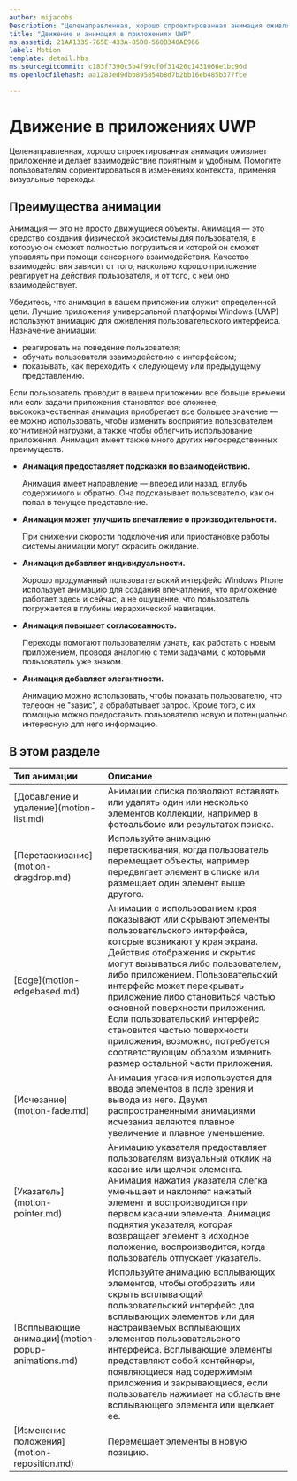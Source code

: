 ```yaml
---
author: mijacobs
Description: "Целенаправленная, хорошо спроектированная анимация оживляет приложение и делает взаимодействие приятным и удобным. Помогите пользователям сориентироваться в изменениях контекста, применяя визуальные переходы."
title: "Движение и анимация в приложениях UWP"
ms.assetid: 21AA1335-765E-433A-85D8-560B340AE966
label: Motion
template: detail.hbs
ms.sourcegitcommit: c183f7390c5b4f99cf0f31426c1431066e1bc96d
ms.openlocfilehash: aa1283ed9dbb895854b8d7b2bb16eb485b377fce

---
```


# Движение в приложениях UWP

Целенаправленная, хорошо спроектированная анимация оживляет приложение и делает взаимодействие приятным и удобным. Помогите пользователям сориентироваться в изменениях контекста, применяя визуальные переходы.

## <span id="Benefits_of_animation"></span><span id="benefits_of_animation"></span><span id="BENEFITS_OF_ANIMATION"></span>Преимущества анимации


Анимация — это не просто движущиеся объекты. Анимация — это средство создания физической экосистемы для пользователя, в которую он сможет полностью погрузиться и которой он сможет управлять при помощи сенсорного взаимодействия. Качество взаимодействия зависит от того, насколько хорошо приложение реагирует на действия пользователя, и от того, с кем оно взаимодействует.

Убедитесь, что анимация в вашем приложении служит определенной цели. Лучшие приложения универсальной платформы Windows (UWP) используют анимацию для оживления пользовательского интерфейса. Назначение анимации:

-   реагировать на поведение пользователя;
-   обучать пользователя взаимодействию с интерфейсом;
-   показывать, как переходить к следующему или предыдущему представлению.

Если пользователь проводит в вашем приложении все больше времени или если задачи приложения становятся все сложнее, высококачественная анимация приобретает все большее значение — ее можно использовать, чтобы изменить восприятие пользователем когнитивной нагрузки, а также чтобы облегчить использование приложения. Анимация имеет также много других непосредственных преимуществ.

-   **Анимация предоставляет подсказки по взаимодействию.**

    Анимация имеет направление — вперед или назад, вглубь содержимого и обратно. Она подсказывает пользователю, как он попал в текущее представление.

-   **Анимация может улучшить впечатление о производительности.**

    При снижении скорости подключения или приостановке работы системы анимации могут скрасить ожидание.

-   **Анимация добавляет индивидуальности.**

    Хорошо продуманный пользовательский интерфейс Windows Phone использует анимацию для создания впечатления, что приложение работает здесь и сейчас, а не ощущение, что пользователь погружается в глубины иерархической навигации.

-   **Анимация повышает согласованность.**

    Переходы помогают пользователям узнать, как работать с новым приложением, проводя аналогию с теми задачами, с которыми пользователь уже знаком.

-   **Анимация добавляет элегантности.**

    Анимацию можно использовать, чтобы показать пользователю, что телефон не "завис", а обрабатывает запрос. Кроме того, с их помощью можно предоставить пользователю новую и потенциально интересную для него информацию.

## В этом разделе
<table>
<thead>
<tr class="header">
<th align="left">Тип анимации</th>
<th align="left">Описание</th>
</tr>
</thead>
<tbody>
    <tr>
        <td>[Добавление и удаление](motion-list.md)
        </td>
        <td>Анимации списка позволяют вставлять или удалять один или несколько элементов коллекции, например в фотоальбоме или результатах поиска.
        </td>
    </tr> 
    <tr>
        <td>[Перетаскивание](motion-dragdrop.md)
        </td>
        <td>Используйте анимацию перетаскивания, когда пользователь перемещает объекты, например передвигает элемент в списке или размещает один элемент выше другого.
        </td>
    </tr>
    <tr>
        <td>[Edge](motion-edgebased.md)
        </td>
        <td>Анимации с использованием края показывают или скрывают элементы пользовательского интерфейса, которые возникают у края экрана. Действия отображения и скрытия могут вызываться либо пользователем, либо приложением. Пользовательский интерфейс может перекрывать приложение либо становиться частью основной поверхности приложения. Если пользовательский интерфейс становится частью поверхности приложения, возможно, потребуется соответствующим образом изменить размер остальной части приложения.
        </td>
    </tr>   
    <tr>
        <td>[Исчезание](motion-fade.md)
        </td>
        <td>Анимация угасания используется для ввода элементов в поле зрения и вывода из него. Двумя распространенными анимациями исчезания являются плавное увеличение и плавное уменьшение.
        </td>
    </tr>   
    <tr>
        <td>[Указатель](motion-pointer.md)
        </td>
        <td>Анимацию указателя предоставляет пользователям визуальный отклик на касание или щелчок элемента. Анимация нажатия указателя слегка уменьшает и наклоняет нажатый элемент и воспроизводится при первом касании элемента. Анимация поднятия указателя, которая возвращает элемент в исходное положение, воспроизводится, когда пользователь отпускает указатель.
        </td>
    </tr>   
    <tr>
        <td>[Всплывающие анимации](motion-popup-animations.md)
        </td>
        <td>Используйте анимацию всплывающих элементов, чтобы отобразить или скрыть всплывающий пользовательский интерфейс для всплывающих элементов или для настраиваемых всплывающих элементов пользовательского интерфейса. Всплывающие элементы представляют собой контейнеры, появляющиеся над содержимым приложения и закрывающиеся, если пользователь нажимает на область вне всплывающего элемента или щелкает ее.
        </td>
    </tr>     
    <tr>
        <td>[Изменение положения](motion-reposition.md)
        </td>
        <td>Перемещает элементы в новую позицию.
        </td>
    </tr>

</tbody>
</table>

 

 

 







<!--HONumber=Jun16_HO3-->


